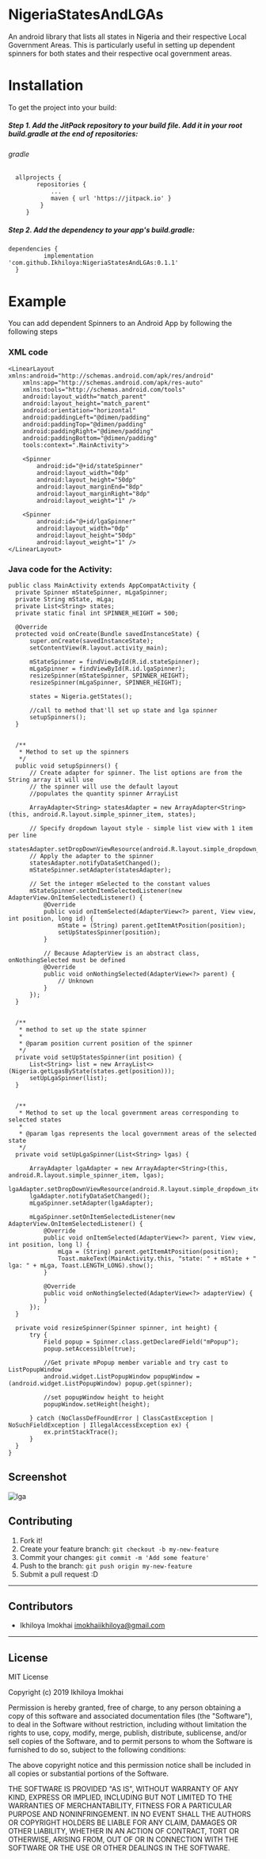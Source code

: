 # NigeriaStatesAndLGAs
An android library that lists all states in Nigeria and their respective Local Government Areas.
This is particularly useful in setting up dependent spinners for both states and their respective ocal government areas.

# Installation
To get the project into your build:
##### Step 1. Add the JitPack repository to your build file. Add it in your root build.gradle at the end of repositories:
###### gradle
```
  allprojects {
		repositories {
			...
			maven { url 'https://jitpack.io' }
		 }
	 }
  ```
  
 ##### Step 2. Add the dependency to your app's build.gradle:
  ```
  dependencies {
	        implementation 'com.github.Ikhiloya:NigeriaStatesAndLGAs:0.1.1'
	}
  ```

# Example
You can add dependent Spinners to an Android App by following the following steps

### XML code

```
<LinearLayout xmlns:android="http://schemas.android.com/apk/res/android"
    xmlns:app="http://schemas.android.com/apk/res-auto"
    xmlns:tools="http://schemas.android.com/tools"
    android:layout_width="match_parent"
    android:layout_height="match_parent"
    android:orientation="horizontal"
    android:paddingLeft="@dimen/padding"
    android:paddingTop="@dimen/padding"
    android:paddingRight="@dimen/padding"
    android:paddingBottom="@dimen/padding"
    tools:context=".MainActivity">

    <Spinner
        android:id="@+id/stateSpinner"
        android:layout_width="0dp"
        android:layout_height="50dp"
        android:layout_marginEnd="8dp"
        android:layout_marginRight="8dp"
        android:layout_weight="1" />

    <Spinner
        android:id="@+id/lgaSpinner"
        android:layout_width="0dp"
        android:layout_height="50dp"
        android:layout_weight="1" />
</LinearLayout>

```

### Java code for the Activity:
  ```
 public class MainActivity extends AppCompatActivity {
    private Spinner mStateSpinner, mLgaSpinner;
    private String mState, mLga;
    private List<String> states;
    private static final int SPINNER_HEIGHT = 500;

    @Override
    protected void onCreate(Bundle savedInstanceState) {
        super.onCreate(savedInstanceState);
        setContentView(R.layout.activity_main);

        mStateSpinner = findViewById(R.id.stateSpinner);
        mLgaSpinner = findViewById(R.id.lgaSpinner);
        resizeSpinner(mStateSpinner, SPINNER_HEIGHT);
        resizeSpinner(mLgaSpinner, SPINNER_HEIGHT);

        states = Nigeria.getStates();

        //call to method that'll set up state and lga spinner
        setupSpinners();
    }


    /**
     * Method to set up the spinners
     */
    public void setupSpinners() {
        // Create adapter for spinner. The list options are from the String array it will use
        // the spinner will use the default layout
        //populates the quantity spinner ArrayList

        ArrayAdapter<String> statesAdapter = new ArrayAdapter<String>(this, android.R.layout.simple_spinner_item, states);

        // Specify dropdown layout style - simple list view with 1 item per line
        statesAdapter.setDropDownViewResource(android.R.layout.simple_dropdown_item_1line);
        // Apply the adapter to the spinner
        statesAdapter.notifyDataSetChanged();
        mStateSpinner.setAdapter(statesAdapter);

        // Set the integer mSelected to the constant values
        mStateSpinner.setOnItemSelectedListener(new AdapterView.OnItemSelectedListener() {
            @Override
            public void onItemSelected(AdapterView<?> parent, View view, int position, long id) {
                mState = (String) parent.getItemAtPosition(position);
                setUpStatesSpinner(position);
            }

            // Because AdapterView is an abstract class, onNothingSelected must be defined
            @Override
            public void onNothingSelected(AdapterView<?> parent) {
                // Unknown
            }
        });
    }


    /**
     * method to set up the state spinner
     *
     * @param position current position of the spinner
     */
    private void setUpStatesSpinner(int position) {
        List<String> list = new ArrayList<>(Nigeria.getLgasByState(states.get(position)));
        setUpLgaSpinner(list);
    }


    /**
     * Method to set up the local government areas corresponding to selected states
     *
     * @param lgas represents the local government areas of the selected state
     */
    private void setUpLgaSpinner(List<String> lgas) {

        ArrayAdapter lgaAdapter = new ArrayAdapter<String>(this, android.R.layout.simple_spinner_item, lgas);
        lgaAdapter.setDropDownViewResource(android.R.layout.simple_dropdown_item_1line);
        lgaAdapter.notifyDataSetChanged();
        mLgaSpinner.setAdapter(lgaAdapter);

        mLgaSpinner.setOnItemSelectedListener(new AdapterView.OnItemSelectedListener() {
            @Override
            public void onItemSelected(AdapterView<?> parent, View view, int position, long l) {
                mLga = (String) parent.getItemAtPosition(position);
                Toast.makeText(MainActivity.this, "state: " + mState + " lga: " + mLga, Toast.LENGTH_LONG).show();
            }

            @Override
            public void onNothingSelected(AdapterView<?> adapterView) {
            }
        });
    }

    private void resizeSpinner(Spinner spinner, int height) {
        try {
            Field popup = Spinner.class.getDeclaredField("mPopup");
            popup.setAccessible(true);

            //Get private mPopup member variable and try cast to ListPopupWindow
            android.widget.ListPopupWindow popupWindow = (android.widget.ListPopupWindow) popup.get(spinner);

            //set popupWindow height to height
            popupWindow.setHeight(height);

        } catch (NoClassDefFoundError | ClassCastException | NoSuchFieldException | IllegalAccessException ex) {
            ex.printStackTrace();
        }
    }
}

  ```
## Screenshot
![lga](https://user-images.githubusercontent.com/28486520/57760397-61b6a100-76f3-11e9-8ec3-4d81e228a345.png)

## Contributing
 
1. Fork it!
2. Create your feature branch: `git checkout -b my-new-feature`
3. Commit your changes: `git commit -m 'Add some feature'`
4. Push to the branch: `git push origin my-new-feature`
5. Submit a pull request :D


_ _ _
## Contributors
- Ikhiloya Imokhai <imokhaiikhiloya@gmail.com>

_ _ _

## License
MIT License

Copyright (c) 2019 Ikhiloya Imokhai

Permission is hereby granted, free of charge, to any person obtaining a copy
of this software and associated documentation files (the "Software"), to deal
in the Software without restriction, including without limitation the rights
to use, copy, modify, merge, publish, distribute, sublicense, and/or sell
copies of the Software, and to permit persons to whom the Software is
furnished to do so, subject to the following conditions:

The above copyright notice and this permission notice shall be included in all
copies or substantial portions of the Software.

THE SOFTWARE IS PROVIDED "AS IS", WITHOUT WARRANTY OF ANY KIND, EXPRESS OR
IMPLIED, INCLUDING BUT NOT LIMITED TO THE WARRANTIES OF MERCHANTABILITY,
FITNESS FOR A PARTICULAR PURPOSE AND NONINFRINGEMENT. IN NO EVENT SHALL THE
AUTHORS OR COPYRIGHT HOLDERS BE LIABLE FOR ANY CLAIM, DAMAGES OR OTHER
LIABILITY, WHETHER IN AN ACTION OF CONTRACT, TORT OR OTHERWISE, ARISING FROM,
OUT OF OR IN CONNECTION WITH THE SOFTWARE OR THE USE OR OTHER DEALINGS IN THE
SOFTWARE.


